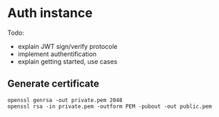 # Auth instance

Todo:
- explain JWT sign/verify protocole
- implement authentification
- explain getting started, use cases


## Generate certificate

```
openssl genrsa -out private.pem 2048
openssl rsa -in private.pem -outform PEM -pubout -out public.pem
```
